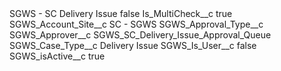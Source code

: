 <?xml version="1.0" encoding="UTF-8"?>
<CustomMetadata xmlns="http://soap.sforce.com/2006/04/metadata" xmlns:xsi="http://www.w3.org/2001/XMLSchema-instance" xmlns:xsd="http://www.w3.org/2001/XMLSchema">
    <label>SGWS - SC Delivery Issue</label>
    <protected>false</protected>
    <values>
        <field>Is_MultiCheck__c</field>
        <value xsi:type="xsd:boolean">true</value>
    </values>
    <values>
        <field>SGWS_Account_Site__c</field>
        <value xsi:type="xsd:string">SC - SGWS</value>
    </values>
    <values>
        <field>SGWS_Approval_Type__c</field>
        <value xsi:nil="true"/>
    </values>
    <values>
        <field>SGWS_Approver__c</field>
        <value xsi:type="xsd:string">SGWS_SC_Delivery_Issue_Approval_Queue</value>
    </values>
    <values>
        <field>SGWS_Case_Type__c</field>
        <value xsi:type="xsd:string">Delivery Issue</value>
    </values>
    <values>
        <field>SGWS_Is_User__c</field>
        <value xsi:type="xsd:boolean">false</value>
    </values>
    <values>
        <field>SGWS_isActive__c</field>
        <value xsi:type="xsd:boolean">true</value>
    </values>
</CustomMetadata>

